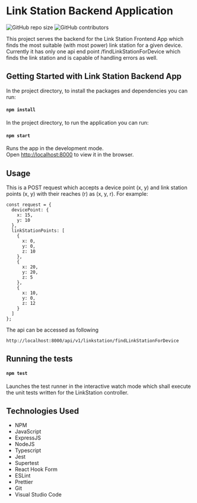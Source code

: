 # Link Station Backend Application

![GitHub repo size](https://img.shields.io/badge/repo%20size-219kB-blue)
![GitHub contributors](https://img.shields.io/badge/contributors-1-yellow)

This project serves the backend for the Link Station Frontend App which finds the most suitable (with most power) link station for a given device. Currently it has only one api end point /findLinkStationForDevice which finds the link station and is capable of handling errors as well.

## Getting Started with Link Station Backend App

In the project directory, to install the packages and dependencies you can run:

#### `npm install`

In the project directory, to run the application you can run:

#### `npm start`

Runs the app in the development mode.\
Open [http://localhost:8000](http://localhost:8000) to view it in the browser.

## Usage

This is a POST request which accepts a device point (x, y) and link station points (x, y) with their reaches (r) as (x, y, r).
For example:
```
const request = {
  devicePoint: {
    x: 15,
    y: 10
  },
  linkStationPoints: [
    {
      x: 0,
      y: 0,
      z: 10
    },
    {
      x: 20,
      y: 20,
      z: 5
    },
    {
      x: 10,
      y: 0,
      z: 12
    }
  ]
};
```
The api can be accessed as following
```
http://localhost:8000/api/v1/linkstation/findLinkStationForDevice
```

## Running the tests
#### `npm test`

Launches the test runner in the interactive watch mode which shall execute the unit tests written for the LinkStation controller.

## Technologies Used
*   NPM
*   JavaScript
*   ExpressJS
*   NodeJS
*   Typescript
*   Jest
*   Supertest
*   React Hook Form
*   ESLint
*   Prettier
*   Git
*   Visual Studio Code
